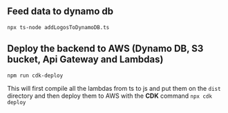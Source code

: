 ## Feed data to dynamo db
```
npx ts-node addLogosToDynamoDB.ts
```

## Deploy the backend to AWS (Dynamo DB, S3 bucket, Api Gateway and Lambdas)
```
npm run cdk-deploy
```
This will first compile all the lambdas from ts to js and put them on the `dist` directory 
and then deploy them to AWS with the **CDK** command `npx cdk deploy`